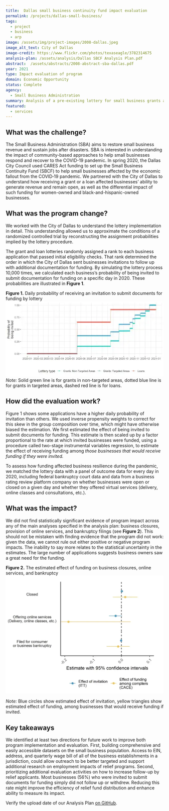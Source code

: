 ```yaml
---
title:  Dallas small business continuity fund impact evaluation
permalink: /projects/dallas-small-business/
tags: 
  - project  
  - business
  - arp
image: /assets/img/project-images/2008-dallas.jpeg
image_alt_text: City of Dallas
image-credit: https://www.flickr.com/photos/texaseagle/3782314675
analysis-plan: /assets/analysis/Dallas SBCF Analysis Plan.pdf
abstract:  /assets/abstracts/2008-abstract-sba-dallas.pdf
year: 2021
type: Impact evaluation of program
domain: Economic Opportunity
status: Complete
agency: 
  - Small Business Administration
summary: Analysis of a pre-existing lottery for small business grants and loans was unable to determine impact on business resilience
featured: 
  - services
---
```


## What was the challenge? 
The Small Business Administration (SBA) aims to restore small business revenue and sustain jobs after disasters. SBA is interested in understanding the impact of community-based approaches to help small businesses respond and recover to the COVID-19 pandemic. In spring 2020, the Dallas City Council used CARES Act funding to set up the Small Business Continuity Fund (SBCF) to help small businesses affected by the economic fallout from the COVID‐19 pandemic. We partnered with the City of Dallas to understand how receiving a grant or a loan affected businesses’ ability to generate revenue and remain open, as well as the differential impact of such funding for women-owned and black-and-hispanic-owned businesses.

## What was the program change? 
We worked with the City of Dallas to understand the lottery implementation in detail. This understanding allowed us to approximate the conditions of a randomized controlled trial by reconstructing the assignment probabilities implied by the lottery procedure.

The grant and loan lotteries randomly assigned a rank to each business application that passed initial eligibility checks. That rank determined the order in which the City of Dallas sent businesses invitations to follow up with additional documentation for funding. By simulating the lottery process 10,000 times, we calculated each business’s probability of being invited to submit documentation for funding on a specific day in 2020. These probabilities are illustrated in **Figure 1**.

<b>Figure 1.</b> Daily probability of receiving an invitation to submit documents for funding by lottery
![image](/assets/img/project-images/2008-graph-1.webp)<br>
_Note:_ Solid green line is for grants in non-targeted areas, dotted blue line is for grants in targeted areas, dashed red line is for loans.

## How did the evaluation work? 
Figure 1 shows some applications have a higher daily probability of invitation than others. We used inverse propensity weights to correct for this skew in the group composition over time, which might have otherwise biased the estimation. We first estimated the effect of being invited to submit documents for funding. This estimate is then scaled up by a factor proportional to the rate at which invited businesses were funded, using a procedure called two-stage instrumental variables regression, to estimate the effect of receiving funding among *those businesses that would receive funding if they were invited.* 

To assess how funding affected business resilience during the pandemic, we matched the lottery data with a panel of outcome data for every day in 2020, including federal bankruptcy court data and data from a business rating review platform company on whether businesses were open or closed on a given day and whether they offered virtual services (delivery, online classes and consultations, etc.). 

## What was the impact? 
We did not find statistically significant evidence of program impact across any of the main analyses specified in the analysis plan: business closures, provision of online services, and bankruptcy filings (see **Figure 2**). This should not be mistaken with finding evidence that the program did not work: given the data, we cannot rule out either positive or negative program impacts. The inability to say more relates to the statistical uncertainty in the estimates. The large number of applications suggests business owners saw a great need for the funding.

<b>Figure 2.</b> The estimated effect of funding on business closures, online services, and bankruptcy
![image](/assets/img/project-images/2008-graph-2.webp)<br>

_Note:_ Blue circles show estimated effect of invitation, yellow triangles show estimated effect of funding, among businesses that would receive funding if invited. 

## Key takeaways
We identified at least two directions for future work to improve both program implementation and evaluation. First, building comprehensive and easily accessible datasets on the small business population. Access to EIN, address, and quarterly wage bill of all of the business establishments in a jurisdiction, could allow outreach to be better targeted and support additional research on employment impacts of relief programs. Second, prioritizing additional evaluation activities on how to increase follow-up by relief applicants. Most businesses (56%) who were invited to submit documents for funding simply did not follow up or withdrew. Reducing this rate might improve the efficiency of relief fund distribution and enhance ability to measure its impact. 

Verify the upload date of our Analysis Plan <a href="https://github.com/gsa-oes/office-of-evaluation-sciences/commits/master/assets/analysis/Dallas SBCF Analysis Plan.pdf">on GitHub</a>.
